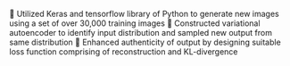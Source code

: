  Utilized Keras and tensorflow library of Python to generate new images using a set of over 30,000 training images
 Constructed variational autoencoder to identify input distribution and sampled new output from same distribution
 Enhanced authenticity of output by designing suitable loss function comprising of reconstruction and KL-divergence
